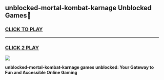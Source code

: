 
## unblocked-mortal-kombat-karnage Unblocked Games👋
<h3>
<a href="https://news.freeplayer.one?title=unblocked-mortal-kombat-karnage&ref=16F">CLICK TO PLAY</a></h3>
<hr>

<h3>
<a href="https://news.freeplayer.one?title=unblocked-mortal-kombat-karnage&ref=16F">CLICK 2 PLAY</a>
  
</h3>

<a href="https://news.freeplayer.one?title=unblocked-mortal-kombat-karnage&ref=16F/"><img src="https://clearcache.store/games.png"></a>


**unblocked-mortal-kombat-karnage games unblocked: Your Gateway to Fun and Accessible Online Gaming**
